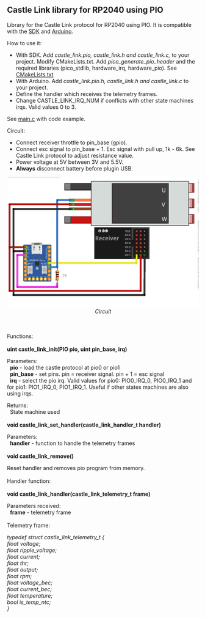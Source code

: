## Castle Link library for RP2040 using PIO

Library for the Castle Link protocol for RP2040 using PIO. It is compatible with the [SDK](https://raspberrypi.github.io/pico-sdk-doxygen/) and [Arduino](https://github.com/earlephilhower/arduino-pico).

How to use it:

- With SDK. Add *castle_link.pio, castle_link.h and castle_link.c,* to your project. Modify CMakeLists.txt. Add *pico_generate_pio_header* and the required libraries (pico_stdlib, hardware_irq, hardware_pio). See [CMakeLists.txt](sdk/CMakeLists.txt)
- With Arduino. Add *castle_link.pio.h, castle_link.h and castle_link.c* to your project.
- Define the handler which receives the telemetry frames.
- Change CASTLE_LINK_IRQ_NUM if conflicts with other state machines irqs. Valid values 0 to 3.  

See [main.c](sdk/main.c) with code example.  

Circuit:

- Connect receiver throttle to pin_base (gpio).
- Connect esc signal to pin_base + 1. Esc signal with pull up, 1k - 6k. See Castle Link protocol to adjust resistance value.
- Power voltage at 5V between 3V and 5.5V.
- **Always** disconnect battery before plugin USB.

<p align="center"><img src="./images/castle_rp2040_zero.png" width="500"><br>
  <i>Circuit</i><br><br></p>

\
Functions:  
\
**uint castle_link_init(PIO pio, uint pin_base, irq)**  

Parameters:  
&nbsp;&nbsp;**pio** - load the castle protocol at pio0 or pio1  
&nbsp;&nbsp;**pin_base** - set pins. pin = receiver signal. pin + 1 = esc signal  
&nbsp;&nbsp;**irq** - select the pio irq. Valid values for pio0: PIO0_IRQ_0, PIO0_IRQ_1 and for pio1: PIO1_IRQ_0, PIO1_IRQ_1. Useful if other states machines are also using irqs.  

Returns:  
&nbsp;&nbsp;State machine used  
\
**void castle_link_set_handler(castle_link_handler_t handler)**  

Parameters:  
&nbsp;&nbsp;**handler** - function to handle the telemetry frames  
\
**void castle_link_remove()**  

Reset handler and removes pio program from memory.  
\
Handler function:  
\
**void castle_link_handler(castle_link_telemetry_t frame)**  

Parameters received:  
&nbsp;&nbsp;**frame** - telemetry frame  
\
Telemetry frame:  

*typedef struct castle_link_telemetry_t {  
    float voltage;  
    float ripple_voltage;  
    float current;  
    float thr;  
    float output;  
    float rpm;  
    float voltage_bec;  
    float current_bec;  
    float temperature;  
    bool is_temp_ntc;  
}*  


